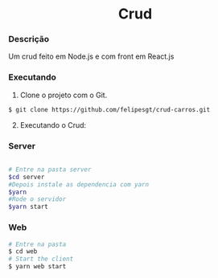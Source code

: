 <h1 align="center">
    Crud
</h1>

### Descrição
Um crud feito em Node.js e com front em React.js


### Executando
1. Clone o projeto com o Git.

```bash
$ git clone https://github.com/felipesgt/crud-carros.git
```

2. Executando o Crud:
### Server

```bash

# Entre na pasta server
$cd server
#Depois instale as dependencia com yarn
$yarn
#Rode o servidor
$yarn start
```

### Web

```bash
# Entre na pasta
$ cd web
# Start the client
$ yarn web start
```
